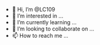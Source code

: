 - 👋 Hi, I’m @LC109
- 👀 I’m interested in ...
- 🌱 I’m currently learning ...
- 💞️ I’m looking to collaborate on ...
- 📫 How to reach me ...

<!---
LC109/LC109 is a ✨ special ✨ repository because its `README.md` (this file) appears on your GitHub profile.
You can click the Preview link to take a look at your changes.
--hello github!
